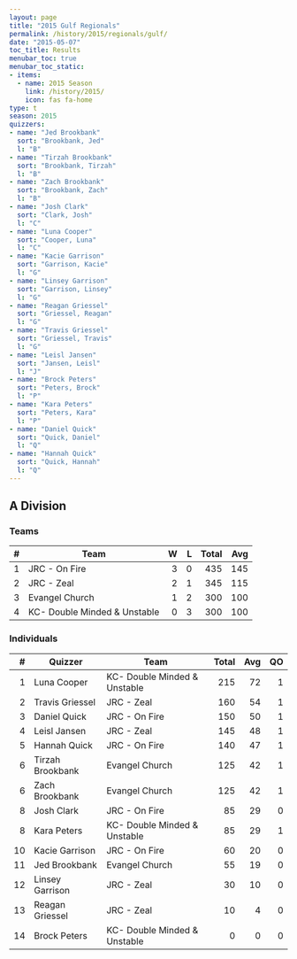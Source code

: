 ```yaml
---
layout: page
title: "2015 Gulf Regionals"
permalink: /history/2015/regionals/gulf/
date: "2015-05-07"
toc_title: Results
menubar_toc: true
menubar_toc_static:
- items:
  - name: 2015 Season
    link: /history/2015/
    icon: fas fa-home
type: t
season: 2015
quizzers:
- name: "Jed Brookbank"
  sort: "Brookbank, Jed"
  l: "B"
- name: "Tirzah Brookbank"
  sort: "Brookbank, Tirzah"
  l: "B"
- name: "Zach Brookbank"
  sort: "Brookbank, Zach"
  l: "B"
- name: "Josh Clark"
  sort: "Clark, Josh"
  l: "C"
- name: "Luna Cooper"
  sort: "Cooper, Luna"
  l: "C"
- name: "Kacie Garrison"
  sort: "Garrison, Kacie"
  l: "G"
- name: "Linsey Garrison"
  sort: "Garrison, Linsey"
  l: "G"
- name: "Reagan Griessel"
  sort: "Griessel, Reagan"
  l: "G"
- name: "Travis Griessel"
  sort: "Griessel, Travis"
  l: "G"
- name: "Leisl Jansen"
  sort: "Jansen, Leisl"
  l: "J"
- name: "Brock Peters"
  sort: "Peters, Brock"
  l: "P"
- name: "Kara Peters"
  sort: "Peters, Kara"
  l: "P"
- name: "Daniel Quick"
  sort: "Quick, Daniel"
  l: "Q"
- name: "Hannah Quick"
  sort: "Quick, Hannah"
  l: "Q"
---
```


## A Division

### Teams

|    # | Team                         |    W |    L | Total |  Avg |
| ---: | ---------------------------- | ---: | ---: | ----: | ---: |
|    1 | JRC - On Fire                |    3 |    0 |   435 |  145 |
|    2 | JRC - Zeal                   |    2 |    1 |   345 |  115 |
|    3 | Evangel Church               |    1 |    2 |   300 |  100 |
|    4 | KC- Double Minded & Unstable |    0 |    3 |   300 |  100 |

### Individuals

|    # | Quizzer          | Team                         | Total |  Avg |   QO |
| ---: | ---------------- | ---------------------------- | ----: | ---: | ---: |
|    1 | Luna Cooper      | KC- Double Minded & Unstable |   215 |   72 |    1 |
|    2 | Travis Griessel  | JRC - Zeal                   |   160 |   54 |    1 |
|    3 | Daniel Quick     | JRC - On Fire                |   150 |   50 |    1 |
|    4 | Leisl Jansen     | JRC - Zeal                   |   145 |   48 |    1 |
|    5 | Hannah Quick     | JRC - On Fire                |   140 |   47 |    1 |
|    6 | Tirzah Brookbank | Evangel Church               |   125 |   42 |    1 |
|    6 | Zach Brookbank   | Evangel Church               |   125 |   42 |    1 |
|    8 | Josh Clark       | JRC - On Fire                |    85 |   29 |    0 |
|    8 | Kara Peters      | KC- Double Minded & Unstable |    85 |   29 |    1 |
|   10 | Kacie Garrison   | JRC - On Fire                |    60 |   20 |    0 |
|   11 | Jed Brookbank    | Evangel Church               |    55 |   19 |    0 |
|   12 | Linsey Garrison  | JRC - Zeal                   |    30 |   10 |    0 |
|   13 | Reagan Griessel  | JRC - Zeal                   |    10 |    4 |    0 |
|   14 | Brock Peters     | KC- Double Minded & Unstable |     0 |    0 |    0 |